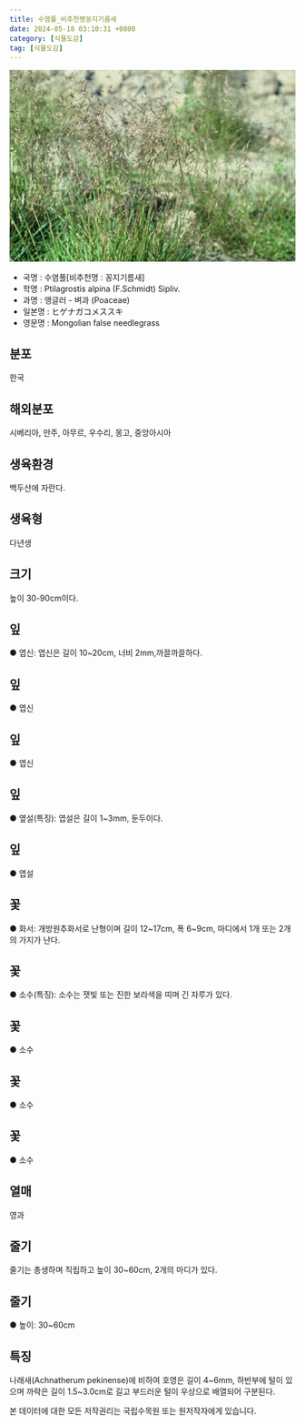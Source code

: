 ```yaml
---
title: 수염풀_비추천명꽁지기름새
date: 2024-05-18 03:10:31 +0800
category: [식물도감]
tag: [식물도감]
---
```




![수염풀[비추천명 : 꽁지기름새]](/assets/img/fileUpload/plants/basic/Gramineae/Stipa/22738/1_th2.JPG)
- 국명 : 수염풀[비추천명 : 꽁지기름새]
- 학명 : Ptilagrostis alpina (F.Schmidt) Sipliv.
- 과명 : 앵글러 - 벼과 (Poaceae)
- 일본명 : ヒゲナガコメススキ
- 영문명 : Mongolian false needlegrass


## 분포
한국
## 해외분포
시베리아, 만주, 아무르, 우수리, 몽고, 중앙아시아
## 생육환경
백두산에 자란다. 
## 생육형
다년생
## 크기
높이 30-90cm이다.
## 잎
● 엽신: 엽신은 길이 10~20cm, 너비 2mm,까끌까끌하다.
## 잎
● 엽신
## 잎
● 엽신
## 잎
● 옆설(특징): 엽설은 길이 1~3mm, 둔두이다.
## 잎
● 엽설
## 꽃
● 화서: 개방원추화서로 난형이며 길이 12~17cm, 폭 6~9cm, 마디에서 1개 또는 2개의 가지가 난다.
## 꽃
● 소수(특징): 소수는 잿빛 또는 진한 보라색을 띠며 긴 자루가 있다.
## 꽃
● 소수
## 꽃
● 소수
## 꽃
● 소수
## 열매
영과
## 줄기
줄기는 총생하며 직립하고 높이 30~60cm, 2개의 마디가 있다.
## 줄기
● 높이: 30~60cm
## 특징
나래새(Achnatherum pekinense)에 비하여 호영은 길이 4~6mm, 하반부에 털이 있으며 까락은 길이 1.5~3.0cm로 길고 부드러운 털이 우상으로 배열되어 구분된다.






본 데이터에 대한 모든 저작권리는 국립수목원 또는 원저작자에게 있습니다.
